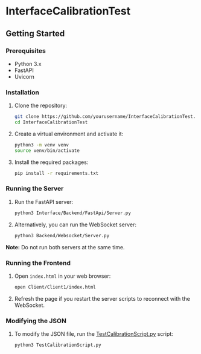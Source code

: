 # InterfaceCalibrationTest


## Getting Started

### Prerequisites

- Python 3.x
- FastAPI
- Uvicorn

### Installation

1. Clone the repository:
    ```sh
    git clone https://github.com/yourusername/InterfaceCalibrationTest.git
    cd InterfaceCalibrationTest
    ```

2. Create a virtual environment and activate it:
    ```sh
    python3 -m venv venv
    source venv/bin/activate
    ```

3. Install the required packages:
    ```sh
    pip install -r requirements.txt
    ```

### Running the Server


1. Run the FastAPI server:
    ```sh
    python3 Interface/Backend/FastApi/Server.py
    ```

2. Alternatively, you can run the WebSocket server:
    ```sh
    python3 Backend/Websocket/Server.py
    ```

**Note:** Do not run both servers at the same time.

### Running the Frontend

1. Open `index.html` in your web browser:
    ```sh
    open Client/Client1/index.html
    ```

2. Refresh the page if you restart the server scripts to reconnect with the WebSocket.

### Modifying the JSON

1. To modify the JSON file, run the [TestCalibrationScript.py](http://_vscodecontentref_/2) script:
    ```sh
    python3 TestCalibrationScript.py
    ```

